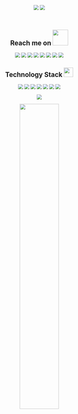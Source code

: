 <p align = "center">
  <img src = "https://github-readme-stats.vercel.app/api?username=acu715&show_icons=true&theme=tokyonight&line_height=27">
  <img src = "https://github-readme-stats.vercel.app/api/top-langs/?username=acu715&theme=radical">
</p>
<img scr = "https://github-profile-trophy.vercel.app/?username=acu715&theme=nord">
<img scr = "https://quotes-github-readme.vercel.app/api?type=horizontal&type=horizo​​ntal&theme=catppuccin_mocha">

<h2 align="center">Reach me on <img src="https://media.giphy.com/media/mGcNjsfWAjY5AEZNw6/giphy.gif" width="50"></h2>
<p align="center">
<img src="https://img.shields.io/badge/-JavaScript-black?style=flat-square&logo=javascript"/>
<img src="https://img.shields.io/badge/-Nodejs-black?style=flat-square&logo=Node.js"/>
<img src="https://img.shields.io/badge/-Expressjs-black?style=flat-square&logo=Express.js"/>
<img src="https://img.shields.io/badge/-React-black?style=flat-square&logo=react"/>
<img src="https://img.shields.io/badge/-MongoDB-black?style=flat-square&logo=mongodb"/>
<img src="https://img.shields.io/badge/-MySQL-black?style=flat-square&logo=mysql"/>
<img src="https://img.shields.io/badge/-Git-black?style=flat-square&logo=git"/>
<img src="https://img.shields.io/badge/-GitHub-black?style=flat-square&logo=github"/>
</p>
<p align="center">
<h2 align="center">Technology Stack <img src="https://media.giphy.com/media/WUlplcMpOCEmTGBtBW/giphy.gif" width="30"></h2>


<p align="center">
<img src="https://img.shields.io/badge/C-00599C?style=flat-square&logo=c&logoColor=white"/>
<img src="https://img.shields.io/badge/-java-E34A86?style=flat-square&logo=java"/>
<img src="https://img.shields.io/badge/-C++-00599C?style=flat-square&logo=c"/>
<img src="https://img.shields.io/badge/-HTML5-E34F26?style=flat-square&logo=html5&logoColor=white"/>
<img src="https://img.shields.io/badge/-CSS3-1572B6?style=flat-square&logo=css3"/>
<img src="https://img.shields.io/badge/-Bootstrap-563D7C?style=flat-square&logo=bootstrap"/>
<img src="https://img.shields.io/badge/-Heroku-430098?style=flat-square&logo=heroku"/>
</p>


 
<p align = "center">
 <img src="https://activity-graph.herokuapp.com/graph?username=acu715&theme=redical">
</p>

<p align = "center">
<img width="50%" src="https://github-readme-streak-stats.herokuapp.com/?user=acu715&show_icons=true&locale=en&layout=compact&theme=radical&line_height=0" />
</p>
